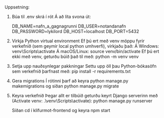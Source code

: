 Uppsetning:

1. Búa til .env skrá í rót
   Á að líta svona út:

   DB_NAME=nafn_a_gagnagrunni
   DB_USER=notandanafn
   DB_PASSWORD=lykilord
   DB_HOST=localhost
   DB_PORT=5432

2. Virkja Python virtual environment
   Ef þú ert með venv möppu fyrir verkefnið (sem geymir local python umhverfi), virkjaðu það:
   Á Windows:
   venv\Scripts\activate
   Á macOS/Linux:
   source venv/bin/activate
   Ef þú ert ekki með venv, geturðu búið það til með:
   python -m venv venv

3. Setja upp nauðsynlegar pakkningar
   Settu upp öll þau Python-bókasöfn sem verkefnið þarfnast með:
   pip install -r requirements.txt

4. Gera migrations
   Í rótinni þarf að keyra python manage.py makemigrations og síðan python manage.py migrate

5. Keyra verkefnið
   Þegar allt er tilbúið geturðu keyrt Django serverinn með (Activate venv: .\venv\Scripts\activate):
   python manage.py runserver

   Síðan cd í klifurmot-frontend og keyra npm start
